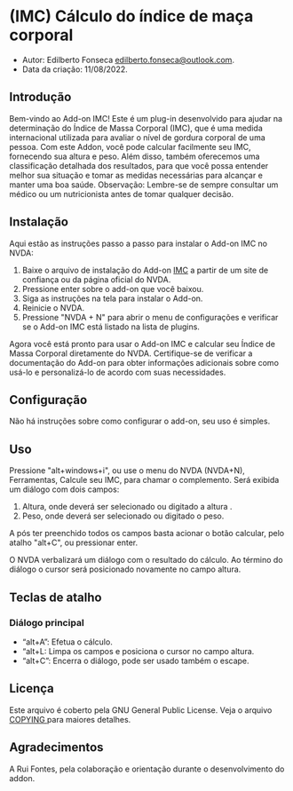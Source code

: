 ﻿# (IMC) Cálculo do índice de maça corporal

* Autor: Edilberto Fonseca <edilberto.fonseca@outlook.com>.
* Data da criação: 11/08/2022.

## Introdução

Bem-vindo ao Add-on IMC! Este é um plug-in desenvolvido para ajudar na determinação do Índice de Massa Corporal (IMC), que é uma medida internacional utilizada para avaliar o nível de gordura corporal de uma pessoa. Com este Addon, você pode calcular facilmente seu IMC, fornecendo sua altura e peso. Além disso, também oferecemos uma classificação detalhada dos resultados, para que você possa entender melhor sua situação e tomar as medidas necessárias para alcançar e manter uma boa saúde. Observação: Lembre-se de sempre consultar um médico ou um nutricionista antes de tomar qualquer decisão.

## Instalação

Aqui estão as instruções passo a passo para instalar o Add-on IMC no NVDA:

1. Baixe o arquivo de instalação do Add-on [IMC](https://github.com/EdilbertoFonseca/IMC) a partir de um site de confiança ou da página oficial do NVDA.
2. Pressione enter sobre o add-on que você baixou.
3. Siga as instruções na tela para instalar o Add-on.
4. Reinicie o NVDA.
5. Pressione "NVDA + N" para abrir o menu de configurações e verificar se o Add-on IMC está listado na lista de plugins.

Agora você está pronto para usar o Add-on IMC e calcular seu Índice de Massa Corporal diretamente do NVDA. Certifique-se de verificar a documentação do Add-on para obter informações adicionais sobre como usá-lo e personalizá-lo de acordo com suas necessidades.

## Configuração

Não há instruções sobre como configurar o add-on, seu uso é simples.

## Uso

Pressione "alt+windows+i", ou use o menu do NVDA (NVDA+N), Ferramentas, Calcule seu IMC, para chamar o complemento. Será exibida um diálogo com dois campos:

1. Altura, onde deverá ser selecionado ou digitado a altura .
2. Peso, onde deverá ser selecionado ou digitado o peso.

A pós ter preenchido todos os campos basta acionar o botão calcular, pelo atalho "alt+C", ou pressionar enter.

O NVDA verbalizará um diálogo com o resultado do cálculo. Ao término do diálogo o cursor será posicionado novamente no campo altura.

## Teclas de atalho ##

### Diálogo principal

* “alt+A”: Efetua o cálculo.
* “alt+L: Limpa os campos e posiciona o cursor no campo altura.
* “alt+C”: Encerra o diálogo, pode ser usado também o escape.

## Licença

Este arquivo é coberto pela GNU General Public License.
Veja o arquivo [COPYING ](https://github.com/EdilbertoFonseca/IMC/blob/master/COPYING.txt) para maiores detalhes.

## Agradecimentos

A Rui Fontes, pela colaboração e orientação durante o desenvolvimento do addon.
